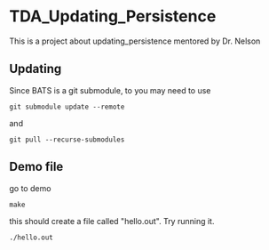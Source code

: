 # TDA_Updating_Persistence
This is a project about updating_persistence mentored by Dr. Nelson

## Updating
Since BATS is a git submodule, to you may need to use
```
git submodule update --remote
```
and
```
git pull --recurse-submodules
```

## Demo file
go to demo
```
make
```

this should create a file called "hello.out".  Try running it.
```
./hello.out
```
